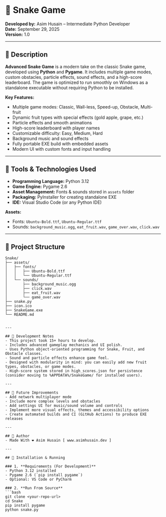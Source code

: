 # 🐍 Snake Game

**Developed by:** Asim Husain – Intermediate Python Developer  
**Date:** September 29, 2025  
**Version:** 1.0

---

## 🔹 Description

**Advanced Snake Game** is a modern take on the classic Snake game, developed using **Python** and **Pygame**. It includes multiple game modes, custom obstacles, particle effects, sound effects, and a high-score leaderboard. The game is optimized to run smoothly on Windows as a standalone executable without requiring Python to be installed.

**Key Features:**
- Multiple game modes: Classic, Wall-less, Speed-up, Obstacle, Multi-fruit
- Dynamic fruit types with special effects (gold apple, grape, etc.)
- Particle effects and smooth animations
- High-score leaderboard with player names
- Customizable difficulty: Easy, Medium, Hard
- Background music and sound effects
- Fully portable EXE build with embedded assets
- Modern UI with custom fonts and input handling

---

## 🔹 Tools & Technologies Used

- **Programming Language:** Python 3.12  
- **Game Engine:** Pygame 2.6  
- **Asset Management:** Fonts & sounds stored in `assets` folder  
- **Packaging:** PyInstaller for creating standalone EXE  
- **IDE:** Visual Studio Code (or any Python IDE)

**Assets:**
- Fonts: `Ubuntu-Bold.ttf`, `Ubuntu-Regular.ttf`  
- Sounds: `background_music.ogg`, `eat_fruit.wav`, `game_over.wav`, `click.wav`

---

## 📂 Project Structure

```text
Snake/
├── assets/
│   ├── fonts/
│   │   ├── Ubuntu-Bold.ttf
│   │   └── Ubuntu-Regular.ttf
│   └── sounds/
│       ├── background_music.ogg
│       ├── click.wav
│       ├── eat_fruit.wav
│       └── game_over.wav
├── snake.py
├── icon.ico
├── SnakeGame.exe
└── README.md


---

## 🔹 Development Notes
- This project took 15+ hours to develop.
- Includes advanced gameplay mechanics and UI polish.
- Uses Python object-oriented programming for Snake, Fruit, and Obstacle classes.
- Sound and particle effects enhance game feel.
- Designed with modularity in mind: you can easily add new fruit types, obstacles, or game modes.
- High-score system stored in high_scores.json for persistence (consider moving to %APPDATA%/SnakeGame/ for installed users).

---

## 🔹 Future Improvements
- Add network multiplayer mode
- Include more complex levels and obstacles
- Add settings UI for music/sound volume and controls
- Implement more visual effects, themes and accessibility options
- Create automated builds and CI (GitHub Actions) to produce EXE releases

---

## 🔹 Author
- Made With ❤️ Asim Husain [ www.asimhusain.dev ]

---

## 🔹 Installation & Running

### 1. **Requirements (For Development)**
- Python 3.12 installed
- Pygame 2.6 (`pip install pygame`)
- Optional: VS Code or PyCharm 

### 2. **Run From Source**
```bash
git clone <your-repo-url>
cd Snake
pip install pygame
python snake.py
